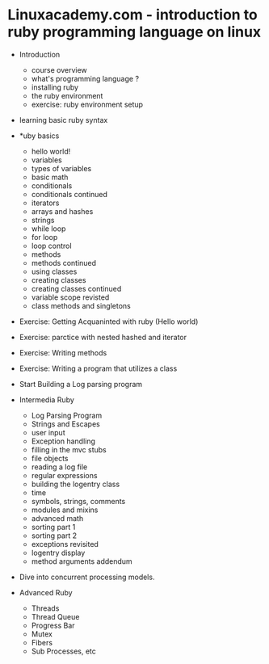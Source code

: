 # Linuxacademy.com - introduction to ruby programming language on linux

* Introduction
  * course overview
  * what's programming language ?
  * installing ruby
  * the ruby environment
  * exercise: ruby environment setup
* learning basic ruby syntax

* *uby basics
  * hello world!
  * variables
  * types of variables
  * basic math
  * conditionals
  * conditionals continued
  * iterators
  * arrays and hashes
  * strings
  * while loop
  * for loop
  * loop control
  * methods
  * methods continued
  * using classes
  * creating classes
  * creating classes continued
  * variable scope revisted
  * class methods and singletons
  
* Exercise: Getting Acquaninted with ruby (Hello world)
* Exercise: parctice with nested hashed and iterator
* Exercise: Writing methods
* Exercise: Writing a program that utilizes a class

* Start Building a Log parsing program

* Intermedia Ruby
  * Log Parsing Program
  * Strings and Escapes
  * user input
  * Exception handling
  * filling in the mvc stubs
  * file objects
  * reading a log file
  * regular expressions
  * building the logentry class
  * time
  * symbols, strings, comments
  * modules and mixins
  * advanced math
  * sorting part 1
  * sorting part 2
  * exceptions revisited
  * logentry display
  * method arguments addendum
  
* Dive into concurrent processing models.

* Advanced Ruby
  * Threads
  * Thread Queue
  * Progress Bar
  * Mutex
  * Fibers
  * Sub Processes, etc

